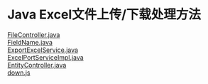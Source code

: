 # Java Excel文件上传/下载处理方法

[FileController.java](https://github.com/YellowBull/Java/blob/master/java_file_upload_down/FileController.md) <br/>
[FieldName.java](https://github.com/YellowBull/Java/blob/master/java_file_upload_down/FieldName.md) <br/>
[ExportExcelService.java](https://github.com/YellowBull/Java/blob/master/java_file_upload_down/ExportExcelService.md) <br/>
[ExcelPortServiceImpl.java](https://github.com/YellowBull/Java/blob/master/java_file_upload_down/ExcelPortServiceImpl.md) <br/>
[EntityController.java](https://github.com/YellowBull/Java/blob/master/java_file_upload_down/EntityController.md) <br/>
[down.js](https://github.com/YellowBull/Java/blob/master/java_file_upload_down/down.md)